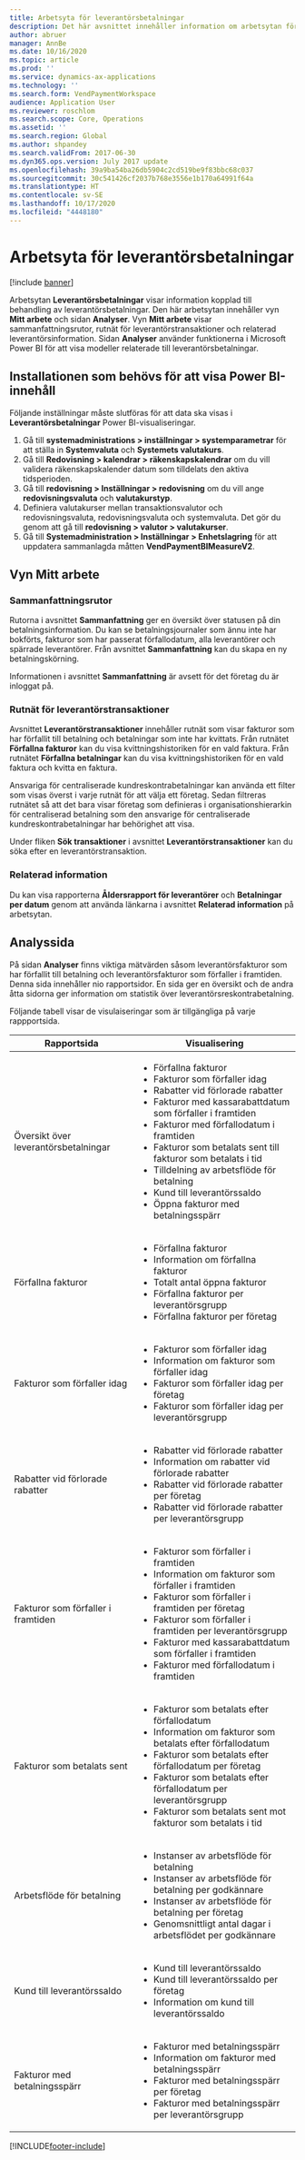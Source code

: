 ```yaml
---
title: Arbetsyta för leverantörsbetalningar
description: Det här avsnittet innehåller information om arbetsytan för leverantörsbetalningar. Arbetsyta för leverantörsbetalningar visar information kopplad till behandling av leverantörsbetalningar.
author: abruer
manager: AnnBe
ms.date: 10/16/2020
ms.topic: article
ms.prod: ''
ms.service: dynamics-ax-applications
ms.technology: ''
ms.search.form: VendPaymentWorkspace
audience: Application User
ms.reviewer: roschlom
ms.search.scope: Core, Operations
ms.assetid: ''
ms.search.region: Global
ms.author: shpandey
ms.search.validFrom: 2017-06-30
ms.dyn365.ops.version: July 2017 update
ms.openlocfilehash: 39a9ba54ba26db5904c2cd519be9f83bbc68c037
ms.sourcegitcommit: 30c541426cf2037b768e3556e1b170a64991f64a
ms.translationtype: HT
ms.contentlocale: sv-SE
ms.lasthandoff: 10/17/2020
ms.locfileid: "4448180"
---
```

# <a name="vendor-payments-workspace"></a>Arbetsyta för leverantörsbetalningar

[!include [banner](../includes/banner.md)]

Arbetsytan **Leverantörsbetalningar** visar information kopplad till behandling av leverantörsbetalningar. Den här arbetsytan innehåller vyn **Mitt arbete** och sidan **Analyser**. Vyn **Mitt arbete** visar sammanfattningsrutor, rutnät för leverantörstransaktioner och relaterad leverantörsinformation. Sidan **Analyser** använder funktionerna i Microsoft Power BI för att visa modeller relaterade till leverantörsbetalningar.

## <a name="setup-needed-to-view-power-bi-content"></a>Installationen som behövs för att visa Power BI-innehåll

Följande inställningar måste slutföras för att data ska visas i **Leverantörsbetalningar** Power BI-visualiseringar.
1. Gå till **systemadministrations > inställningar > systemparametrar** för att ställa in **Systemvaluta** och **Systemets valutakurs**.
2. Gå till **Redovisning > kalendrar > räkenskapskalendrar** om du vill validera räkenskapskalender datum som tilldelats den aktiva tidsperioden.
3. Gå till **redovisning > Inställningar > redovisning** om du vill ange **redovisningsvaluta** och **valutakurstyp**. 
4. Definiera valutakurser mellan transaktionsvalutor och redovisningsvaluta, redovisningsvaluta och systemvaluta. Det gör du genom att gå till **redovisning > valutor > valutakurser**.
5. Gå till **Systemadministration > Inställningar > Enhetslagring** för att uppdatera sammanlagda måtten **VendPaymentBIMeasureV2**.

## <a name="my-work-view"></a>Vyn Mitt arbete

### <a name="summary-tiles"></a>Sammanfattningsrutor

Rutorna i avsnittet **Sammanfattning** ger en översikt över statusen på din betalningsinformation. Du kan se betalningsjournaler som ännu inte har bokförts, fakturor som har passerat förfallodatum, alla leverantörer och spärrade leverantörer. Från avsnittet **Sammanfattning** kan du skapa en ny betalningskörning.

Informationen i avsnittet **Sammanfattning** är avsett för det företag du är inloggat på.

### <a name="vendor-transactions-grids"></a>Rutnät för leverantörstransaktioner

Avsnittet **Leverantörstransaktioner** innehåller rutnät som visar fakturor som har förfallit till betalning och betalningar som inte har kvittats. Från rutnätet **Förfallna fakturor** kan du visa kvittningshistoriken för en vald faktura. Från rutnätet **Förfallna betalningar** kan du visa kvittningshistoriken för en vald faktura och kvitta en faktura.

Ansvariga för centraliserade kundreskontrabetalningar kan använda ett filter som visas överst i varje rutnät för att välja ett företag. Sedan filtreras rutnätet så att det bara visar företag som definieras i organisationshierarkin för centraliserad betalning som den ansvarige för centraliserade kundreskontrabetalningar har behörighet att visa.

Under fliken **Sök transaktioner** i avsnittet **Leverantörstransaktioner** kan du söka efter en leverantörstransaktion.

### <a name="related-information"></a>Relaterad information

Du kan visa rapporterna **Åldersrapport för leverantörer** och **Betalningar per datum** genom att använda länkarna i avsnittet **Relaterad information** på arbetsytan.

## <a name="analytics-page"></a>Analyssida

På sidan **Analyser** finns viktiga mätvärden såsom leverantörsfakturor som har förfallit till betalning och leverantörsfakturor som förfaller i framtiden. Denna sida innehåller nio rapportsidor. En sida ger en översikt och de andra åtta sidorna ger information om statistik över leverantörsreskontrabetalning.

Följande tabell visar de visulaiseringar som är tillgängliga på varje rappportsida.


|            Rapportsida            |                                                                                                                                                                                Visualisering                                                                                                                                                                                |
|-----------------------------------|-----------------------------------------------------------------------------------------------------------------------------------------------------------------------------------------------------------------------------------------------------------------------------------------------------------------------------------------------------------------------------|
|     Översikt över leverantörsbetalningar      | <ul><li>Förfallna fakturor</li><li>Fakturor som förfaller idag</li><li>Rabatter vid förlorade rabatter</li><li>Fakturor med kassarabattdatum som förfaller i framtiden</li><li>Fakturor med förfallodatum i framtiden</li><li>Fakturor som betalats sent till fakturor som betalats i tid</li><li>Tilldelning av arbetsflöde för betalning</li><li>Kund till leverantörssaldo</li><li>Öppna fakturor med betalningsspärr</li></ul> |
|         Förfallna fakturor         |                                                                                             <ul><li>Förfallna fakturor</li><li>Information om förfallna fakturor</li><li>Totalt antal öppna fakturor</li><li>Förfallna fakturor per leverantörsgrupp</li><li>Förfallna fakturor per företag</li></ul>                                                                                              |
|        Fakturor som förfaller idag         |                                                                                                         <ul><li>Fakturor som förfaller idag</li><li>Information om fakturor som förfaller idag</li><li>Fakturor som förfaller idag per företag</li><li>Fakturor som förfaller idag per leverantörsgrupp</li></ul>                                                                                                          |
| Rabatter vid förlorade rabatter |                                                                             <ul><li>Rabatter vid förlorade rabatter</li><li>Information om rabatter vid förlorade rabatter</li><li>Rabatter vid förlorade rabatter per företag</li><li>Rabatter vid förlorade rabatter per leverantörsgrupp</li></ul>                                                                              |
|      Fakturor som förfaller i framtiden       |                                                 <ul><li>Fakturor som förfaller i framtiden</li><li>Information om fakturor som förfaller i framtiden</li><li>Fakturor som förfaller i framtiden per företag</li><li>Fakturor som förfaller i framtiden per leverantörsgrupp</li><li>Fakturor med kassarabattdatum som förfaller i framtiden</li><li>Fakturor med förfallodatum i framtiden</li></ul>                                                  |
|        Fakturor som betalats sent         |                                                         <ul><li>Fakturor som betalats efter förfallodatum</li><li>Information om fakturor som betalats efter förfallodatum</li><li>Fakturor som betalats efter förfallodatum per företag</li><li>Fakturor som betalats efter förfallodatum per leverantörsgrupp</li><li>Fakturor som betalats sent mot fakturor som betalats i tid</li></ul>                                                          |
|         Arbetsflöde för betalning          |                                                                                <ul><li>Instanser av arbetsflöde för betalning</li><li>Instanser av arbetsflöde för betalning per godkännare</li><li>Instanser av arbetsflöde för betalning per företag</li><li>Genomsnittligt antal dagar i arbetsflödet per godkännare</li></ul>                                                                                |
|    Kund till leverantörssaldo     |                                                                                                                   <ul><li>Kund till leverantörssaldo</li><li>Kund till leverantörssaldo per företag</li><li>Information om kund till leverantörssaldo</li></ul>                                                                                                                    |
|    Fakturor med betalningsspärr     |                                                                                         <ul><li>Fakturor med betalningsspärr</li><li>Information om fakturor med betalningsspärr</li><li>Fakturor med betalningsspärr per företag</li><li>Fakturor med betalningsspärr per leverantörsgrupp</li></ul>                                                                                          |



[!INCLUDE[footer-include](../../includes/footer-banner.md)]